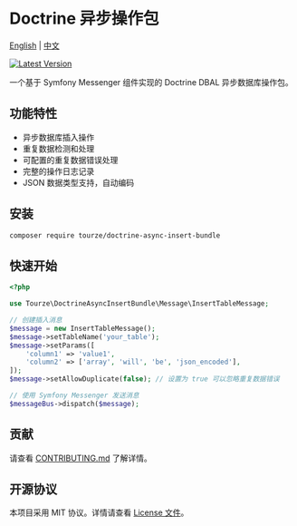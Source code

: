 # Doctrine 异步操作包

[English](README.md) | [中文](README.zh-CN.md)

[![Latest Version](https://img.shields.io/packagist/v/tourze/doctrine-async-insert-bundle.svg?style=flat-square)](https://packagist.org/packages/tourze/doctrine-async-insert-bundle)

一个基于 Symfony Messenger 组件实现的 Doctrine DBAL 异步数据库操作包。

## 功能特性

- 异步数据库插入操作
- 重复数据检测和处理
- 可配置的重复数据错误处理
- 完整的操作日志记录
- JSON 数据类型支持，自动编码

## 安装

```bash
composer require tourze/doctrine-async-insert-bundle
```

## 快速开始

```php
<?php

use Tourze\DoctrineAsyncInsertBundle\Message\InsertTableMessage;

// 创建插入消息
$message = new InsertTableMessage();
$message->setTableName('your_table');
$message->setParams([
    'column1' => 'value1',
    'column2' => ['array', 'will', 'be', 'json_encoded'],
]);
$message->setAllowDuplicate(false); // 设置为 true 可以忽略重复数据错误

// 使用 Symfony Messenger 发送消息
$messageBus->dispatch($message);
```

## 贡献

请查看 [CONTRIBUTING.md](CONTRIBUTING.md) 了解详情。

## 开源协议

本项目采用 MIT 协议。详情请查看 [License 文件](LICENSE)。
